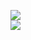 [![](https://img.shields.io/badge/Made%20With-Github%20Spray-lightgrey.svg?style=for-the-badge&logo=github)](https://github.com/Annihil/github-spray#6269)  
[![](https://i.imgur.com/2DrTn0Z.gif)](https://github.com/Annihil/github-spray)